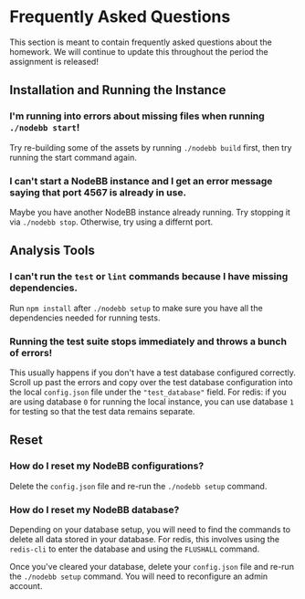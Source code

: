 # Frequently Asked Questions

This section is meant to contain frequently asked questions about the homework. We will continue to update this throughout the period the assignment is released!

## Installation and Running the Instance

### I'm running into errors about missing files when running `./nodebb start`!

Try re-building some of the assets by running `./nodebb build` first, then try running the start command again.

### I can't start a NodeBB instance and I get an error message saying that port 4567 is already in use.

Maybe you have another NodeBB instance already running. Try stopping it via `./nodebb stop`. Otherwise, try using a differnt port.

## Analysis Tools

### I can't run the `test` or `lint` commands because I have missing dependencies.

Run `npm install` after `./nodebb setup` to make sure you have all the dependencies needed for running tests.

### Running the test suite stops immediately and throws a bunch of errors!

This usually happens if you don't have a test database configured correctly. Scroll up past the errors and copy over the test database configuration into the local `config.json` file under the `"test_database"` field. For redis: if you are using database `0` for running the local instance, you can use database `1` for testing so that the test data remains separate.

## Reset

### How do I reset my NodeBB configurations?

Delete the `config.json` file and re-run the `./nodebb setup` command.

### How do I reset my NodeBB database?

Depending on your database setup, you will need to find the commands to delete all data stored in your database. For redis, this involves using the `redis-cli` to enter the database and using the `FLUSHALL` command.

Once you've cleared your database, delete your `config.json` file and re-run the `./nodebb setup` command. You will need to reconfigure an admin account.
